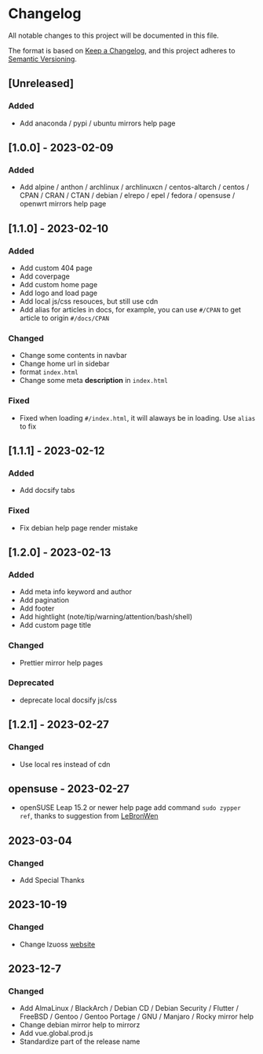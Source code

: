 # Changelog

All notable changes to this project will be documented in this file.

The format is based on [Keep a Changelog](https://keepachangelog.com/en/1.0.0/),
and this project adheres to [Semantic Versioning](https://semver.org/spec/v2.0.0.html).

## [Unreleased]

### Added

- Add anaconda / pypi / ubuntu mirrors help page

## [1.0.0] - 2023-02-09

### Added 

- Add alpine / anthon / archlinux / archlinuxcn / centos-altarch / centos / CPAN / CRAN / CTAN / debian / elrepo / epel / fedora / opensuse / openwrt mirrors help page

## [1.1.0] - 2023-02-10

### Added

- Add custom 404 page
- Add coverpage
- Add custom home page
- Add logo and load page
- Add local js/css resouces, but still use cdn
- Add alias for articles in docs, for example, you can use `#/CPAN` to get article to origin `#/docs/CPAN`

### Changed

- Change some contents in navbar
- Change home url in sidebar
- format `index.html`
- Change some meta **description** in `index.html`

### Fixed

- Fixed when loading `#/index.html`, it will alaways be in loading. Use `alias` to fix

## [1.1.1] - 2023-02-12

### Added

- Add docsify tabs

### Fixed

- Fix debian help page render mistake

## [1.2.0] - 2023-02-13

### Added

- Add meta info keyword and author
- Add pagination
- Add footer
- Add hightlight (note/tip/warning/attention/bash/shell)
- Add custom page title

### Changed

- Prettier mirror help pages 

### Deprecated

- deprecate local docsify js/css 

## [1.2.1] - 2023-02-27

### Changed

- Use local res instead of cdn

## opensuse - 2023-02-27

- openSUSE Leap 15.2 or newer help page add command `sudo zypper ref`, thanks to suggestion from [LeBronWen](https://github.com/LeBronWen)

## 2023-03-04

### Changed

- Add Special Thanks

## 2023-10-19

### Changed

- Change lzuoss [website](http://mirror.lzu.edu.cn/lzuoss)

## 2023-12-7

### Changed

- Add AlmaLinux / BlackArch / Debian CD / Debian Security / Flutter / FreeBSD / Gentoo / Gentoo Portage / GNU / Manjaro / Rocky mirror help
- Change debian mirror help to mirrorz
- Add vue.global.prod.js
- Standardize part of the release name